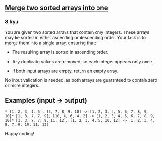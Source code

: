 <h2><a href=https://www.codewars.com/kata/5899642f6e1b25935d000161/train/javascript target="_blank">Merge two sorted arrays into one</a></h2><h3>8 kyu</h3><p>You are given two sorted arrays that contain only integers. These arrays may be sorted in either ascending or descending order. Your task is to merge them into a single array, ensuring that:</p><ul><li><p>The resulting array is sorted in ascending order.</p></li><li><p>Any duplicate values are removed, so each integer appears only once.</p></li><li><p>If both input arrays are empty, return an empty array.</p></li></ul><p>No input validation is needed, as both arrays are guaranteed to contain zero or more integers.</p><h2 id="examples-input---output">Examples (input -&gt; output)</h2><pre><code>* [1, 2, 3, 4, 5], [6, 7, 8, 9, 10] -&gt; [1, 2, 3, 4, 5, 6, 7, 8, 9, 10]* [1, 3, 5, 7, 9], [10, 8, 6, 4, 2] -&gt; [1, 2, 3, 4, 5, 6, 7, 8, 9, 10]* [1, 3, 5, 7, 9, 11, 12], [1, 2, 3, 4, 5, 10, 12] -&gt; [1, 2, 3, 4, 5, 7, 9, 10, 11, 12]</code></pre><p>Happy coding!</p>